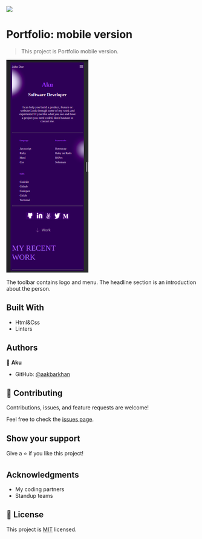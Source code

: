 ![](https://img.shields.io/badge/Microverse-blueviolet)

# Portfolio: mobile version

> This project is Portfolio mobile version.

![screenshot](./mobile-portfolio.png)

The toolbar contains logo and menu. The headline section is an introduction about the person.

## Built With

- Html&Css
- Linters

## Authors

👤 **Aku**

- GitHub: [@aakbarkhan](https://github.com/aakbarkhan)



## 🤝 Contributing

Contributions, issues, and feature requests are welcome!

Feel free to check the [issues page](../../issues/).

## Show your support

Give a ⭐️ if you like this project!

## Acknowledgments

- My coding partners
- Standup teams


## 📝 License

This project is [MIT](./MIT.md) licensed.
